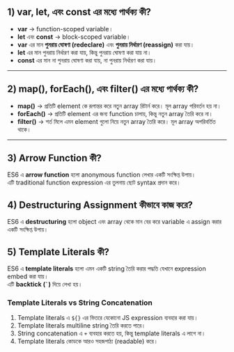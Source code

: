 ## 1) var, let, এবং const এর মধ্যে পার্থক্য কী?

- **var** → function-scoped variable।  
- **let** এবং **const** → block-scoped variable।  
- **var** এর মান **পুনরায় ঘোষণা (redeclare)** এবং **পুনরায় নির্ধারণ (reassign)** করা যায়।  
- **let** এর মান পুনরায় নির্ধারণ করা যায়, কিন্তু পুনরায় ঘোষণা করা যায় না।  
- **const** এর মান না পুনরায় ঘোষণা করা যায়, না পুনরায় নির্ধারণ করা যায়।  

---

## 2) map(), forEach(), এবং filter() এর মধ্যে পার্থক্য কী?

- **map()** → প্রতিটি element কে রূপান্তর করে নতুন array রিটার্ন করে। মূল array পরিবর্তন হয় না।  
- **forEach()** → প্রতিটি element এর জন্য function চালায়, কিন্তু নতুন array তৈরি করে না।  
- **filter()** → শর্ত মিলে এমন element গুলো নিয়ে নতুন array তৈরি করে। মূল array অপরিবর্তিত থাকে।  

---

## 3) Arrow Function কী?

ES6 এ **arrow function** হলো anonymous function লেখার একটি সংক্ষিপ্ত উপায়।  
এটি traditional function expression এর তুলনায় ছোট syntax প্রদান করে।


## 4) Destructuring Assignment কীভাবে কাজ করে?

ES6 এ **destructuring** হলো object এবং array থেকে মান বের করে variable এ assign করার একটি সংক্ষিপ্ত উপায়।  


## 5) Template Literals কী?

ES6 এ **template literals** হলো এমন একটি string তৈরি করার পদ্ধতি যেখানে expression embed করা যায়।  
এটি **backtick (`` ` ``)** দিয়ে লেখা হয়।

### Template Literals vs String Concatenation

1. Template literals এ `${}` এর ভিতরে যেকোনো JS expression ব্যবহার করা যায়।  
2. Template literals multiline string তৈরি করতে পারে।  
3. String concatenation এ `+` ব্যবহার করতে হয়, কিন্তু template literals এ লাগে না।  
4. Template literals কোডকে আরও সহজপাঠ্য (readable) করে।  

